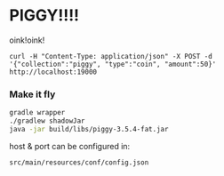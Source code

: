 # PIGGY!!!!

oink!oink!


```
curl -H "Content-Type: application/json" -X POST -d '{"collection":"piggy", "type":"coin", "amount":50}' http://localhost:19000
```



### Make it fly

```bash
gradle wrapper
./gradlew shadowJar
java -jar build/libs/piggy-3.5.4-fat.jar
```


host & port can be configured in:

```bash
src/main/resources/conf/config.json
```